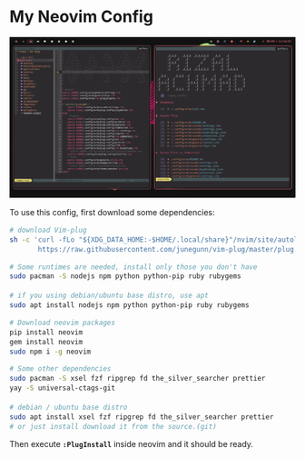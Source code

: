 # My Neovim Config

![Neovim](./neovim.png)


To use this config, first download some dependencies:

```bash
# download Vim-plug
sh -c 'curl -fLo "${XDG_DATA_HOME:-$HOME/.local/share}"/nvim/site/autoload/plug.vim --create-dirs \
       https://raw.githubusercontent.com/junegunn/vim-plug/master/plug.vim'
```

```bash
# Some runtimes are needed, install only those you don't have
sudo pacman -S nodejs npm python python-pip ruby rubygems

# if you using debian/ubuntu base distro, use apt
sudo apt install nodejs npm python python-pip ruby rubygems

```

```bash
# Download neovim packages
pip install neovim
gem install neovim
sudo npm i -g neovim
```

```bash
# Some other dependencies
sudo pacman -S xsel fzf ripgrep fd the_silver_searcher prettier
yay -S universal-ctags-git

# debian / ubuntu base distro
sudo apt install xsel fzf ripgrep fd the_silver_searcher prettier
# or just install download it from the source.(git)
```

Then execute **```:PlugInstall```** inside neovim and it should be ready.
